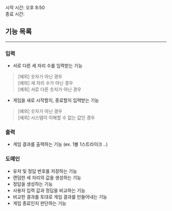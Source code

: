 시작 시간: 오후 8:50 <br>
종료 시간:

## 기능 목록

---

### 입력
- 서로 다른 세 자리 수를 입력받는 기능
>[예외] 숫자가 아닌 경우 <br>
>[예외] 세 자리 수가 아닌 경우 <br>
>[예외] 서로 다른 숫자가 아닌 경우 <br>

- 게임을 새로 시작할지, 종료할지 입력받는 기능
>[예외] 숫자가 아닌 경우 <br>
>[예외] 시스템이 이해할 수 없는 값인 경우 <br>

### 출력
- 게임 결과를 출력하는 기능 (ex. 1볼 1스트라이크 ..)

### 도메인
- 유저 및 정답 번호를 저장하는 기능
- 랜덤한 세 자리의 값을 생성하는 기능
- 정답을 생성하는 기능
- 사용자 입력 값과 정답을 비교하는 기능
- 비교한 결과를 토대로 게임 결과를 만들어내는 기능
- 게임 종료인지 판단하는 기능